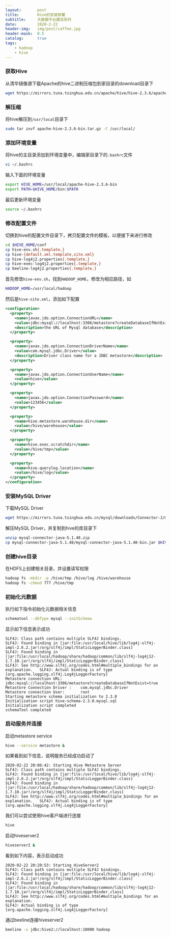 ```yaml
---
layout:       post
title:        Hive的安装部署
subtitle:     大数据平台建设系列
date:         2020-2-22
header-img:   img/post/caffee.jpg
header-mask:  0.5
catalog:      true
tags:
    - hadoop
    - hive
---
```


### 获取Hive
从清华镜像源下载Apache的hive二进制压缩包到家目录的download目录下
```sh
wget https://mirrors.tuna.tsinghua.edu.cn/apache/hive/hive-2.3.6/apache-hive-2.3.6-bin.tar.gz -P ~/download
```
### 解压缩
将hive解压到`/usr/local`目录下
```sh
sudo tar zxvf apache-hive-2.3.6-bin.tar.gz -C /usr/local/
```

### 添加环境变量
将hive的主目录添加到环境变量中，编辑家目录下的`.bashrc`文件
```sh
vi ~/.bashrc
```
输入下面的环境变量
```sh
export HIVE_HOME=/usr/local/apache-hive-2.3.6-bin
export PATH=$HIVE_HOME/bin:$PATH
```
最后更新环境变量
```sh
source ~/.bashrc
```

### 修改配置文件
切换到hive的配置文件目录下，拷贝配置文件的模板，以便接下来进行修改
```sh
cd $HIVE_HOME/conf
cp hive-env.sh{.template,}
cp hive-{default.xml.template,site.xml}
cp hive-log4j2.properties{.template,}
cp hive-exec-log4j2.properties{.template,}
cp beeline-log4j2.properties{.template,}
```
首先修改`hive-env.sh`，找到`HADOOP_HOME`，修改为相应路径，如
```sh
HADOOP_HOME=/usr/local/hadoop
```

然后是`hive-site.xml`，添加如下配置
```xml
<configuration>
  <property>
    <name>javax.jdo.option.ConnectionURL</name>
    <value>jdbc:mysql://localhost:3306/metastore?createDatabaseIfNotExist=true</value>
    <description>the URL of Mysql database</description>
  </property>

  <property>
    <name>javax.jdo.option.ConnectionDriverName</name>
    <value>com.mysql.jdbc.Driver</value>
    <description>Driver class name for a JDBC metastore</description>
  </property>

  <property>
    <name>javax.jdo.option.ConnectionUserName</name>
    <value>hive</value>
  </property>

  <property>
    <name>javax.jdo.option.ConnectionPassword</name>
    <value>123456</value>
  </property>

  <property>
    <name>hive.metastore.warehouse.dir</name>
    <value>/hive/warehouse</value>
  </property>

  <property>
    <name>hive.exec.scratchdir</name>
    <value>/hive/tmp</value>
  </property>

  <property>
    <name>hive.querylog.location</name>
    <value>/hive/log</value>
  </property>
</configuration>
```

### 安装MySQL Driver
下载MySQL Driver
```sh
wget https://mirrors.tuna.tsinghua.edu.cn/mysql/downloads/Connector-J/mysql-connector-java-5.1.48.zip -P ~/download/
```
解压MySQL Driver，并复制到hive的库目录下
```sh
unzip mysql-connector-java-5.1.48.zip
cp mysql-connector-java-5.1.48/mysql-connector-java-5.1.48-bin.jar $HIVE_HOME/lib
```

### 创建hive目录
在HDFS上创建相关目录，并设置读写权限
```sh
hadoop fs -mkdir -p /hive/tmp /hive/log /hive/warehouse
hadoop fs -chmod 777 /hive/tmp
```

### 初始化元数据
执行如下指令初始化元数据相关信息
```sh
schematool --dbType mysql --initSchema
```
显示如下信息表示成功
```
SLF4J: Class path contains multiple SLF4J bindings.
SLF4J: Found binding in [jar:file:/usr/local/hive/lib/log4j-slf4j-impl-2.6.2.jar!/org/slf4j/impl/StaticLoggerBinder.class]
SLF4J: Found binding in [jar:file:/usr/local/hadoop/share/hadoop/common/lib/slf4j-log4j12-1.7.10.jar!/org/slf4j/impl/StaticLoggerBinder.class]
SLF4J: See http://www.slf4j.org/codes.html#multiple_bindings for an explanation.   SLF4J: Actual binding is of type [org.apache.logging.slf4j.Log4jLoggerFactory]
Metastore connection URL:        jdbc:mysql://localhost:3306/metastore?createDatabaseIfNotExist=true
Metastore Connection Driver :    com.mysql.jdbc.Driver
Metastore connection User:       root
Starting metastore schema initialization to 2.3.0
Initialization script hive-schema-2.3.0.mysql.sql
Initialization script completed
schemaTool completed
```

### 启动服务并连接
启动metastore service
```sh
hive --service metastore &
```
如果看到如下信息，说明服务已经成功启动了
```
2020-02-22 20:06:42: Starting Hive Metastore Server
SLF4J: Class path contains multiple SLF4J bindings.
SLF4J: Found binding in [jar:file:/usr/local/hive/lib/log4j-slf4j-impl-2.6.2.jar!/org/slf4j/impl/StaticLoggerBinder.class]
SLF4J: Found binding in [jar:file:/usr/local/hadoop/share/hadoop/common/lib/slf4j-log4j12-1.7.10.jar!/org/slf4j/impl/StaticLoggerBinder.class]
SLF4J: See http://www.slf4j.org/codes.html#multiple_bindings for an explanation.   SLF4J: Actual binding is of type [org.apache.logging.slf4j.Log4jLoggerFactory]
```


我们可以尝试使用hive客户端进行连接
```sh
hive
```


启动hiveserver2
```sh
hiveserver2 &
```
看到如下内容，表示启动成功
```
2020-02-22 20:20:53: Starting HiveServer2
SLF4J: Class path contains multiple SLF4J bindings.
SLF4J: Found binding in [jar:file:/usr/local/hive/lib/log4j-slf4j-impl-2.6.2.jar!/org/slf4j/impl/StaticLoggerBinder.class]
SLF4J: Found binding in [jar:file:/usr/local/hadoop/share/hadoop/common/lib/slf4j-log4j12-1.7.10.jar!/org/slf4j/impl/StaticLoggerBinder.class]
SLF4J: See http://www.slf4j.org/codes.html#multiple_bindings for an explanation.
SLF4J: Actual binding is of type [org.apache.logging.slf4j.Log4jLoggerFactory]
```
通过beeline连接hiveserver2
```sh
beeline -u jdbc:hive2://localhost:10000 hadoop
```

